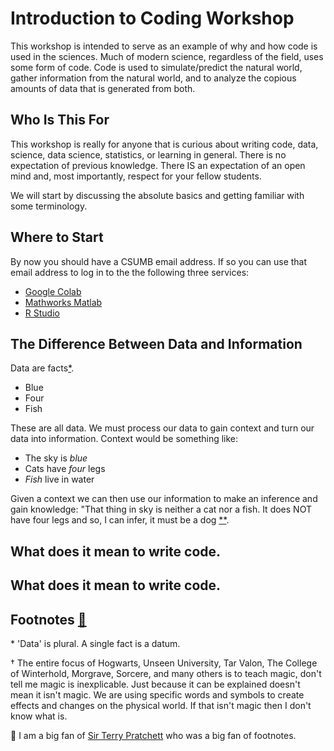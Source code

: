 # Introduction to Coding Workshop
This workshop is intended to serve as an example of why and how code is used in the sciences.  Much of modern science, regardless of the field, uses some form of code.  Code is used to simulate/predict the natural world, gather information from the natural world, and to analyze the copious amounts of data that is generated from both. 

## Who Is This For

This workshop is really for anyone that is curious about writing code, data, science, data science, statistics, or learning in general.  There is no expectation of previous knowledge.  There IS an expectation of an open mind and, most importantly, respect for your fellow students. 

We will start by discussing the absolute basics and getting familiar with some terminology. 

## Where to Start

By now you should have a CSUMB email address.  If so you can use that email address to log in to the the following three services:

- [ Google Colab ](https://colab.research.google.com/)
- [ Mathworks Matlab](https://matlab.mathworks.com/)
- [ R Studio ](https://rstudio.cloud/)



## The Difference Between Data and Information

Data are facts[*](#footnote000). 
- Blue
- Four
- Fish

 These are all data.  We must process our data to gain context and turn our data into information.   Context would be something like:

- The sky is *blue*
- Cats have *four* legs
- *Fish* live in water

Given a context we can then use our information to make an inference and gain knowledge: "That thing in sky is neither a cat nor a fish. It does NOT have four legs and so, I can infer, it must be a dog [**](#footnote001).



## What does it mean to write code.



## What does it mean to write code.

## Footnotes [ 🐢 ](#final-note)


<a name="footnote000">\*</a> 'Data' is plural.  A single fact is a datum.


<a name="footnnote002">†</a> The entire focus of Hogwarts, Unseen University, Tar Valon, The College of Winterhold, Morgrave, Sorcere, and many others is to teach magic, don't tell me magic is inexplicable.  Just because it can be explained doesn't mean it isn't magic.  We are using specific words and symbols to create effects and changes on the physical world.  If that isn't magic then I don't know what is.  


<a name="final-note"> 🐢 </a> I am a big fan of [Sir Terry Pratchett](https://www.terrypratchettbooks.com/) who was a big fan of footnotes.

